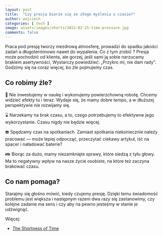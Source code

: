 ```yaml
---
layout: post
title:  "Czy presja bierze się ze złego myślenia o czasie?"
author: wojciech
categories: [ tech ]
image: assets/images/shorts/2022-02-25-time-pressure.jpg
comments: false
---
```


Praca pod presją tworzy niezdrową atmosferę, prowadzi do spadku jakości zadań a długoterminowo nawet do wypalenia. Co z
tym zrobić ?️ Presja może pochodzić od klienta, ale gorzej, jeśli sami ją sobie narzucamy brakiem asertywności,
Wystarczy powiedzieć: „Przykro mi, nie dam rady". Godzimy się na coraz więcej, bo źle pojmujemy czas.

<h2>Co robimy źle?</h2>
📖 Nie inwestujemy w naukę i wykonujemy powierzchowną robotę. Chcemy widzieć efekty tu i teraz. Wydaje się, że mamy
dobre tempo, a w dłuższej perspektywie nie rozwijamy się.

⌛ Narzekamy na brak czasu, a to, czego potrzebujemy to efektywne jego wykorzystanie. Czasu nigdy nie będzie więcej.

☎️ Spędzamy czas na spotkaniach. Zamiast spotkania niekoniecznie należy pracować — może lepiej odpocząć, przeczytać
ciekawy artykuł, iść na spacer i naładować baterie?

👪 Biorąc za dużo, mamy niezamknięte sprawy, które siedzą z tyłu głowy. Ma to negatywny wpływ na nasze życie osobiste,
na które też zaczyna brakować czasu.

<h2>Co nam pomaga?</h2>

Starajmy się głośno mówić, kiedy czujemy presję. Dzięki temu świadomość problemu jest większa
i następnym razem dwa razy się zastanowimy, czy kolejne zadanie ma sens i czy aby na pewno jesteśmy w stanie je
udźwignąć.

Więcej:

- [The Shortness of Time](https://fs.blog/seneca-on-the-shortness-of-time/)